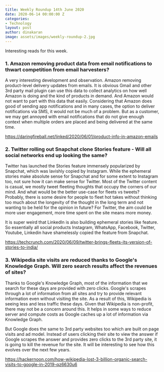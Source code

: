 ```yaml
---
title: Weekly Roundup 14th June 2020
date: 2020-06-14 00:00:00 Z
categories:
- Technology
layout: post
author: dinakaran
image: assets/images/weekly-roundup-2.jpg
---
```


Interesting reads for this week. 

### 1. Amazon removing product data from email notifications to thwart competition from email harvesters?

A very interesting development and observation. Amazon removing product-level delivery updates from emails. It is obvious Gmail and other 3rd party mail plugin can use this data to collect analytics on how well Amazon is doing and the kind of products in demand. And Amazon would not want to part with this data that easily. Considering that Amazon does good of sending app notifications and in many cases, the option to deliver notifications via SMS, it would not be much of a problem. But as a customer, we may get annoyed with email notifications that do not give enough context when multiple orders are placed and being delivered at the same time.  

https://daringfireball.net/linked/2020/06/01/product-info-in-amazon-emails

### 2.  Twitter rolling out  Snapchat clone Stories feature  - Will all social networks end up looking the same?

Twitter has launched the Stories feature immensely popularized by Snapchat, which was lavishly copied by Instagram. While the ephemeral stories make absolute sense for Snapchat and for some extent to Instagram too, not sure how it can make sense for Twitter. Most of the Twitter content is casual, we mostly tweet fleeting thoughts that occupy the corners of our mind. And what would be the better use-case for fleets vs tweets? Probably, there is some desire for people to fleet hot takes without thinking too much about the longevity of the thought in the long term and not wanting to be held for the opinion in future? For Twitter, the aim could be more user engagement, more time spent on the site means more money. 

It is super weird that LinkedIn is also building ephemeral stories like feature. So essentially all social products Instagram, WhatsApp, Facebook, Twitter, Youtube, Linkedin have shamelessly copied the feature from Snapchat. 

https://techcrunch.com/2020/06/09/twitter-brings-fleets-its-version-of-stories-to-india/

### 3. Wikipedia site visits are reduced thanks to Google's Knowledge Graph. Will zero search results affect the revenues of sites?

Thanks to Google's Knowledge Graph, most of the information that we search for these days are provided with zero clicks. Google's scrapes through a lot of information from all sites and try to provide relevant information even without visiting the site. As a result of this, Wikipedia is seeing less and less traffic these days. Given that Wikipedia is non-profit, there may not be a concern around this. It helps in some ways to reduce server and compute costs as Google caches up a lot of information via Knowledge Graph.

But Google does the same to 3rd party websites too which are built on page visits and ad model. Instead of users clicking their site to view the answer if Google scrapes the answer and provides zero clicks to the 3rd party site, it is going to kill the revenue for the site.  It will be interesting to see how this evolves over the next few years. 

https://hackernoon.com/how-wikipedia-lost-3-billion-organic-search-visits-to-google-in-2019-qz6630u6
